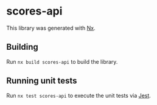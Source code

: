 # scores-api

This library was generated with [Nx](https://nx.dev).

## Building

Run `nx build scores-api` to build the library.

## Running unit tests

Run `nx test scores-api` to execute the unit tests via [Jest](https://jestjs.io).
